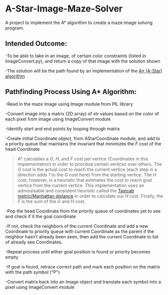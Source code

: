 # A-Star-Image-Maze-Solver
A project to implement the A* algorithm to create a maze image solving program.

## Intended Outcome:

-To be able to take in an image, of certain color constraints (listed in ImageConvert.py), and return a copy of that image with the solution shown

-The solution will be the path found by an implementation of the [A* (A-Star) algorithm](https://en.wikipedia.org/wiki/A*_search_algorithm)

## Pathfinding Process Using A* Algorithm:

-Read in the maze image using Image module from PIL library

-Convert image into a matrix (2D array) of str values based on the color of each pixel from image using ImageConvert module

-Identify start and end points by looping through matrix

-Create initial Coordinate object, from AStarCoordinate module, and add to a priority queue that maintains the invariant that minimizes the *F* cost of the head Coordinate

>A* calculates a *G*, *H*, and *F* cost per vertice (Coordinates in this implementation) in order to prioritize certain vertices  over others. The *G* cost is the actual cost to reach the current vertice (each step in a direction adds 1 to the *G* cost here) from the starting vertice. The *H* cost, however, is a heuristic that estimates the cost to reach goal vertice from the current vertice. This implementation uses an admissisable and consistent heuristic called the [Taxicab metric/Manhattan distance](https://en.wikipedia.org/wiki/Taxicab_geometry) in order to calculate our *H* cost. Finally, the *F* is the sum of the *G* and *H* cost.

-Pop the head Coordinate from the priority queue of coordinates yet to see and check if it the goal coordinate

-If not, check the neighbors of the current Coordinate and add a new Coordinate to priority queue with current Coordinate as the parent if the neighbor hasn't already been seen, then add the current Coordinate to list of already see Coordinates.

-Repeat process until either goal position is found or priority becomes empty

-If goal is found, retrace correct path and mark each position on the matrix with the path symbol ("P")

-Convert matrix back into an Image object and translate each symbol into a pixel using ImageConvert module
